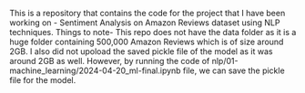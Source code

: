 This is a repository that contains the code for the project that I have been working on - Sentiment Analysis on Amazon Reviews dataset using NLP techniques.
Things to note-
This repo does not have the data folder as it is a huge folder containing 500,000 Amazon Reviews which is of size around 2GB.
I also did not upoload the saved pickle file of the model as it was around 2GB as well.
However, by running the code of nlp/01-machine_learning/2024-04-20_ml-final.ipynb file, we can save the pickle file for the model.
